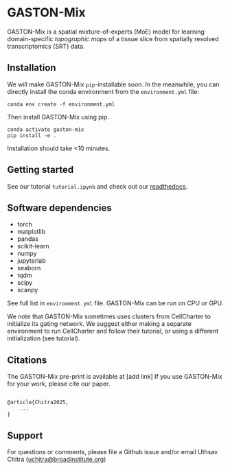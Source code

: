 # GASTON-Mix

GASTON-Mix is a spatial mixture-of-experts (MoE) model for learning domain-specific _topographic maps_ of a tissue slice from spatially resolved transcriptomics (SRT) data.

## Installation
We will make GASTON-Mix `pip`-installable soon. In the meanwhile, you can directly install the conda environment from the `environment.yml` file:

```
conda env create -f environment.yml
```

Then install GASTON-Mix using pip.

```
conda activate gaston-mix
pip install -e .
```

Installation should take <10 minutes. 

## Getting started

See our tutorial `tutorial.ipynb` and check out our [readthedocs](https://gaston-mix.readthedocs.io/en/latest/).

## Software dependencies
* torch
* matplotlib 
* pandas
* scikit-learn
* numpy
* jupyterlab
* seaborn
* tqdm
* scipy
* scanpy

See full list in `environment.yml` file. GASTON-Mix can be run on CPU or GPU.

We note that GASTON-Mix sometimes uses clusters from CellCharter to initialize its gating network. We suggest either making a separate environment to run CellCharter and follow their tutorial, or using a different initialization (see tutorial). 

## Citations

The GASTON-Mix pre-print is available at [add link] If you use GASTON-Mix for your work, please cite our paper.

```

@article{Chitra2025,
	...
}

```

## Support
For questions or comments, please file a Github issue and/or email Uthsav Chitra (uchitra@broadinstitute.org)
